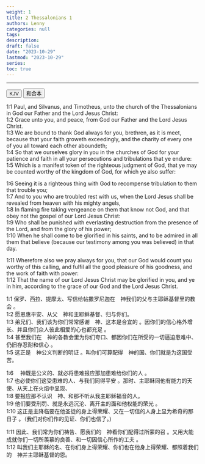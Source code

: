 ```yaml
---
weight: 1
title: 2 Thessalonians 1
authors: Lenny
categories: null
tags: 
description: 
draft: false
date: "2023-10-29"
lastmod: "2023-10-29"
series:
toc: true
---
```



<!--more-->
---

<!-- Tab links -->
<div class="tab">
  <button class="tablinks active" onclick="tablabel(event, 'english')">KJV</button>
  <button class="tablinks" onclick="tablabel(event, 'chinese')">和合本</button>
  
</div>

<!-- Tab content -->
<div id="english" class="tabcontent" style="display:block">

1:1 Paul, and Silvanus, and Timotheus, unto the church of the Thessalonians in God our Father and the Lord Jesus Christ:  
1:2 Grace unto you, and peace, from God our Father and the Lord Jesus Christ.  
1:3 We are bound to thank God always for you, brethren, as it is meet, because that your faith groweth exceedingly, and the charity of every one of you all toward each other aboundeth;  
1:4 So that we ourselves glory in you in the churches of God for your patience and faith in all your persecutions and tribulations that ye endure:  
1:5 Which is a manifest token of the righteous judgment of God, that ye may be counted worthy of the kingdom of God, for which ye also suffer:  
 
1:6 Seeing it is a righteous thing with God to recompense tribulation to them that trouble you;  
1:7 And to you who are troubled rest with us, when the Lord Jesus shall be revealed from heaven with his mighty angels,  
1:8 In flaming fire taking vengeance on them that know not God, and that obey not the gospel of our Lord Jesus Christ:  
1:9 Who shall be punished with everlasting destruction from the presence of the Lord, and from the glory of his power;  
1:10 When he shall come to be glorified in his saints, and to be admired in all them that believe (because our testimony among you was believed) in that day.  
 
1:11 Wherefore also we pray always for you, that our God would count you worthy of this calling, and fulfil all the good pleasure of his goodness, and the work of faith with power:  
1:12 That the name of our Lord Jesus Christ may be glorified in you, and ye in him, according to the grace of our God and the Lord Jesus Christ.  
</div>

<div id="chinese" class="tabcontent">

1:1 保罗、西拉、提摩太、写信给帖撒罗尼迦在　神我们的父与主耶稣基督里的教会 。  
1:2 愿恩惠平安、从父　神和主耶稣基督、归与你们。  
1:3 弟兄们、我们该为你们常常感谢　神、这本是合宜的 。因你们的信心格外增长、并且你们众人彼此相爱的心也都充足 。  
1:4 甚至我们在　神的各教会里为你们夸口、都因你们在所受的一切逼迫患难中、仍旧存忍耐和信心 。  
1:5 这正是　神公义判断的明证 。叫你们可算配得　神的国、你们就是为这国受苦。  
 
1:6 　神既是公义的、就必将患难报应那加患难给你们的人 。  
1:7 也必使你们这受患难的人、与我们同得平安 。那时、主耶稣同他有能力的天使、从天上在火焰中显现、  
1:8 要报应那不认识　神、和那不听从我主耶稣福音的人。  
1:9 他们要受刑罚、就是永远沉沦、离开主的面和他权能的荣光 。  
1:10 这正是主降临要在他圣徒的身上得荣耀、又在一切信的人身上显为希奇的那日子 。（我们对你们作的见证、你们也信了。)
 
1:11 因此、我们常为你们祷告、愿我们的　神看你们配得过所蒙的召 。又用大能成就你们一切所羡慕的良善、和一切因信心所作的工夫 。  
1:12 叫我们主耶稣的名、在你们身上得荣耀、你们也在他身上得荣耀、都照着我们的　神并主耶稣基督的恩。  
</div>